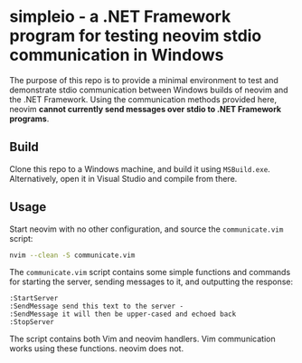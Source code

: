 # simpleio - a .NET Framework program for testing neovim stdio communication in Windows

The purpose of this repo is to provide a minimal environment to test and
demonstrate stdio communication between Windows builds of neovim and the .NET
Framework. Using the communication methods provided here, neovim **cannot
currently send messages over stdio to .NET Framework programs**.

## Build

Clone this repo to a Windows machine, and build it using `MSBuild.exe`.
Alternatively, open it in Visual Studio and compile from there.

## Usage

Start neovim with no other configuration, and source the `communicate.vim`
script:

```sh
nvim --clean -S communicate.vim
```

The `communicate.vim` script contains some simple functions and commands for
starting the server, sending messages to it, and outputting the response:

```vim
:StartServer
:SendMessage send this text to the server -
:SendMessage it will then be upper-cased and echoed back
:StopServer
```

The script contains both Vim and neovim handlers. Vim communication works using
these functions. neovim does not.
